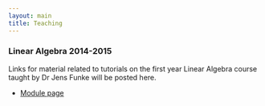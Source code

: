 ```yaml
---
layout: main
title: Teaching
---
```


### Linear Algebra 2014-2015

Links for material related to tutorials on the first year Linear Algebra
course taught by Dr Jens Funke will be posted here.

 - [Module page](//www.maths.dur.ac.uk/teaching/php/module_details.php?ayear=2014&module_code=MATH1071)